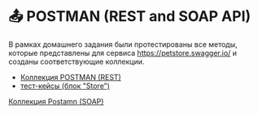 #  📤 POSTMAN (REST and SOAP API) 

В рамках домашнего задания были протестированы все методы, которые представлены для сервиса https://petstore.swagger.io/ и созданы соответствующие коллекции.
 <ul>
<li>  <a href="https://www.postman.com/warped-crescent-652653/workspace/my-workspace/collection/26845605-a3901548-5876-476c-9079-e6374d662536?action=share&creator=26845605">Коллекция POSTMAN (REST) </a>  </li>
<li>  <a href="https://docs.google.com/spreadsheets/d/1-ZMJ01mJoNMZW0DawGgGR7rq5Oimd02k/edit#gid=1181609218">тест-кейсы (блок "Store") </a>   </li>
</ul>
<a href="https://www.postman.com/warped-crescent-652653/workspace/my-workspace/collection/26845605-ac327d4d-4307-4976-a735-246a69470f1f?action=share&creator=26845605">Коллекция Postamn (SOAP)</a>   </li>
</ul>
